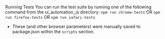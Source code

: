 Running Tests
You can run the test suite by running one of the following command from the ui_automation_js directory:
`npm run chrome-tests` OR `npm run firefox-tests` OR `npm run safari-tests`
- These (and other browser parameters) were manually saved to package.json within the `scripts` section.